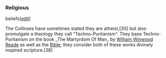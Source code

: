 ### Religious
beliefs[[edit](/w/index.php?title=Simone\_and\_Malcolm\_Collins&action=edit&section=7
"Edit section: Religious beliefs")]

The Collinses have sometimes stated they are atheist,[30] but also promulgate
a theology they call "Techno-Puritanism". They base Techno-Puritanism on the
book \_The Martyrdom Of Man\_ by [William Winwood
Reade](/wiki/William\_Winwood\_Reade "William Winwood Reade") as well as the
[Bible](/wiki/Bible "Bible"); they consider both of these works divinely
inspired scripture.[38]
